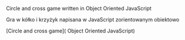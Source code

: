 Circle and cross game written in Object Oriented JavaScript

Gra w kółko i krzyżyk napisana w JavaScript zorientowanym obiektowo

[Circle and cross game]( Object Oriented JavaScript)
